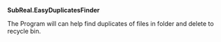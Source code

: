 **SubReal.EasyDuplicatesFinder**

The Program will can help find duplicates of files in folder and delete to recycle bin.
